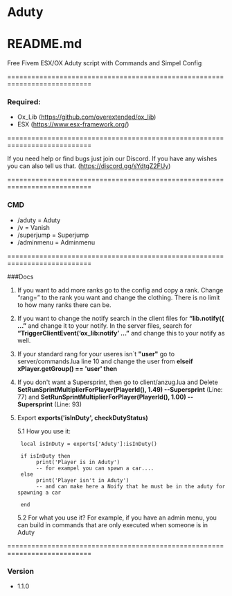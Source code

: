 # Aduty
# README.md

Free Fivem ESX/OX Aduty script with Commands and Simpel Config

===========================================================================

### Required:

* Ox_Lib (https://github.com/overextended/ox_lib)
* ESX (https://www.esx-framework.org/)

===========================================================================

If you need help or find bugs just join our Discord. If you have any wishes you can also tell us that. (https://discord.gg/sYdtgZ2FUy)

===========================================================================

### CMD

* /aduty  =  Aduty
* /v  =  Vanish
* /superjump  =  Superjump
* /adminmenu  =  Adminmenu
  
===========================================================================

###Docs

1. If you want to add more ranks go to the config and copy a rank. Change “rang=” to the rank you want and change the clothing. There is no limit to how many ranks there can be.

2. If you want to change the notify search in the client files for **“lib.notify({ ...”** and change it to your notify. In the server files, search for **“TriggerClientEvent(‘ox_lib:notify’ ...”** and change this to your notify as well.

3. If your standard rang for your useres isn`t **"user"** go to server/commands.lua line 10 and change the user from **elseif xPlayer.getGroup() == 'user' then**

4. If you don't want a Supersprint, then go to client/anzug.lua and Delete **SetRunSprintMultiplierForPlayer(PlayerId(), 1.49) --Supersprint** (Line: 77) and **SetRunSprintMultiplierForPlayer(PlayerId(), 1.00) --Supersprint** (Line: 93)

5. Export **exports('isInDuty', checkDutyStatus)**

   5.1  How you use it:
   
        local isInDuty = exports['Aduty']:isInDuty()

        if isInDuty then
             print('Player is in Aduty')
             -- for exampel you can spawn a car....
        else
             print('Player isn't in Aduty')
             -- and can make here a Noify that he must be in the aduty for spawning a car

        end

   5.2 For what you use it? 
       For example, if you have an admin menu, you can build in commands that are only executed when someone is in Aduty

===========================================================================

### Version

* 1.1.0

        
